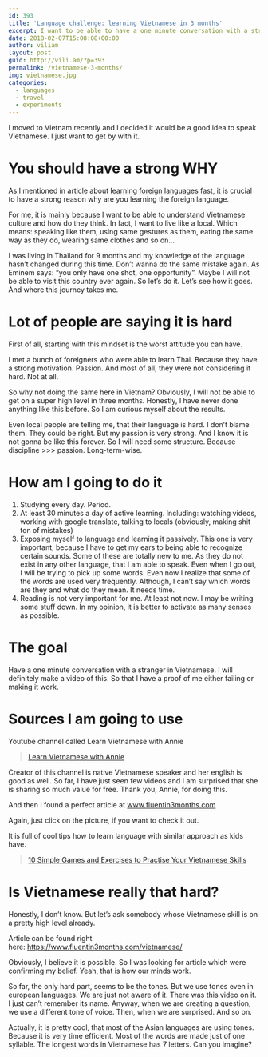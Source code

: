 ```yaml
---
id: 393
title: 'Language challenge: learning Vietnamese in 3 months'
excerpt: I want to be able to have a one minute conversation with a stranger in Vietnamese. Let's see if I can do it.
date: 2018-02-07T15:08:08+00:00
author: viliam
layout: post
guid: http://vili.am/?p=393
permalink: /vietnamese-3-months/
img: vietnamese.jpg
categories:
  - languages
  - travel
  - experiments
---
```

I moved to Vietnam recently and I decided it would be a good idea to speak Vietnamese. I just want to get by with it.



# You should have a strong WHY

As I mentioned in article about [learning foreign languages fast,](http://vili.am/learn-foreign-language-fast/) it is crucial to have a strong reason why are you learning the foreign language.

For me, it is mainly because I want to be able to understand Vietnamese culture and how do they think. In fact, I want to live like a local. Which means: speaking like them, using same gestures as them, eating the same way as they do, wearing same clothes and so on&#8230;

I was living in Thailand for 9 months and my knowledge of the language hasn&#8217;t changed during this time. Don&#8217;t wanna do the same mistake again. As Eminem says: &#8220;you only have one shot, one opportunity&#8221;. Maybe I will not be able to visit this country ever again. So let&#8217;s do it. Let&#8217;s see how it goes. And where this journey takes me.

# Lot of people are saying it is hard

First of all, starting with this mindset is the worst attitude you can have.

I met a bunch of foreigners who were able to learn Thai. Because they have a strong motivation. Passion. And most of all, they were not considering it hard. Not at all.

So why not doing the same here in Vietnam? Obviously, I will not be able to get on a super high level in three months. Honestly, I have never done anything like this before. So I am curious myself about the results.

Even local people are telling me, that their language is hard. I don&#8217;t blame them. They could be right. But my passion is very strong. And I know it is not gonna be like this forever. So I will need some structure. Because discipline >>> passion. Long-term-wise.

# How am I going to do it

  1. Studying every day. Period.
  2. At least 30 minutes a day of active learning. Including: watching videos, working with google translate, talking to locals (obviously, making shit ton of mistakes)
  3. Exposing myself to language and learning it passively. This one is very important, because I have to get my ears to being able to recognize certain sounds. Some of these are totally new to me. As they do not exist in any other language, that I am able to speak. Even when I go out, I will be trying to pick up some words. Even now I realize that some of the words are used very frequently. Although, I can&#8217;t say which words are they and what do they mean. It needs time.
  4. Reading is not very important for me. At least not now. I may be writing some stuff down. In my opinion, it is better to activate as many senses as possible.

# The goal

Have a one minute conversation with a stranger in Vietnamese. I will definitely make a video of this. So that I have a proof of me either failing or making it work.

# Sources I am going to use

Youtube channel called Learn Vietnamese with Annie

<blockquote class="wp-embedded-content" data-secret="j007nyy7s5">
  <p>
    <a href="https://www.youtube.com/user/AnnieVietnamese/videos?flow=grid&view=0&sort=da">Learn Vietnamese with Annie</a>
  </p>
</blockquote>

Creator of this channel is native Vietnamese speaker and her english is good as well. So far, I have just seen few videos and I am surprised that she is sharing so much value for free. Thank you, Annie, for doing this.

And then I found a perfect article at www.fluentin3months.com

Again, just click on the picture, if you want to check it out.

It is full of cool tips how to learn language with similar approach as kids have.

<blockquote class="wp-embedded-content" data-secret="j007nyy7s5">
  <p>
    <a href="https://www.fluentin3months.com/vietnamese-skills/">10 Simple Games and Exercises to Practise Your Vietnamese Skills</a>
  </p>
</blockquote>



# Is Vietnamese really that hard?

Honestly, I don&#8217;t know. But let&#8217;s ask somebody whose Vietnamese skill is on a pretty high level already.

Article can be found right here: <https://www.fluentin3months.com/vietnamese/>

Obviously, I believe it is possible. So I was looking for article which were confirming my belief. Yeah, that is how our minds work.

So far, the only hard part, seems to be the tones. But we use tones even in european languages. We are just not aware of it. There was this video on it. I just can&#8217;t remember its name. Anyway, when we are creating a question, we use a different tone of voice. Then, when we are surprised. And so on.

Actually, it is pretty cool, that most of the Asian languages are using tones. Because it is very time efficient. Most of the words are made just of one syllable. The longest words in Vietnamese has 7 letters. Can you imagine?
